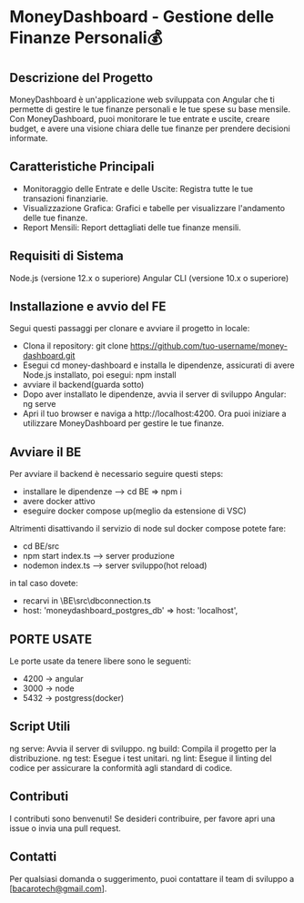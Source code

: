 # MoneyDashboard - Gestione delle Finanze Personali💰
## Descrizione del Progetto
MoneyDashboard è un'applicazione web sviluppata con Angular che ti permette di gestire le tue finanze personali e le tue spese su base mensile. Con MoneyDashboard, puoi monitorare le tue entrate e uscite, creare budget, e avere una visione chiara delle tue finanze per prendere decisioni informate.

## Caratteristiche Principali
- Monitoraggio delle Entrate e delle Uscite: Registra tutte le tue transazioni finanziarie.
- Visualizzazione Grafica: Grafici e tabelle per visualizzare l'andamento delle tue finanze.
- Report Mensili: Report dettagliati delle tue finanze mensili.

## Requisiti di Sistema
Node.js (versione 12.x o superiore)
Angular CLI (versione 10.x o superiore)

## Installazione e avvio del FE
Segui questi passaggi per clonare e avviare il progetto in locale:
- Clona il repository: git clone https://github.com/tuo-username/money-dashboard.git
- Esegui cd money-dashboard e installa le dipendenze, assicurati di avere Node.js installato, poi esegui: npm install
- avviare il backend(guarda sotto)
- Dopo aver installato le dipendenze, avvia il server di sviluppo Angular: ng serve
- Apri il tuo browser e naviga a http://localhost:4200. Ora puoi iniziare a utilizzare MoneyDashboard per gestire le tue finanze.

## Avviare il BE
Per avviare il backend è necessario seguire questi steps:
- installare le dipendenze --> cd BE => npm i
- avere docker attivo
- eseguire docker compose up(meglio da estensione di VSC)

Altrimenti disattivando il servizio di node sul docker compose potete fare:
- cd BE/src
- npm start index.ts --> server produzione
- nodemon index.ts --> server sviluppo(hot reload)

in tal caso dovete:
- recarvi in \BE\src\dbconnection.ts
- host: 'moneydashboard_postgres_db' => host: 'localhost',

## PORTE USATE
Le porte usate da tenere libere sono le seguenti:
- 4200 -> angular
- 3000 -> node
- 5432 -> postgress(docker)

## Script Utili
ng serve: Avvia il server di sviluppo.
ng build: Compila il progetto per la distribuzione.
ng test: Esegue i test unitari.
ng lint: Esegue il linting del codice per assicurare la conformità agli standard di codice.

## Contributi
I contributi sono benvenuti! Se desideri contribuire, per favore apri una issue o invia una pull request.

## Contatti
Per qualsiasi domanda o suggerimento, puoi contattare il team di sviluppo a [bacarotech@gmail.com].
